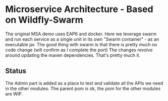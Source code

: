 # Microservice Architecture - Based on Wildfly-Swarm

The original MSA demo uses EAP6 and docker. Here we leverage swarm  and run each service as a single unit in its own "Swarm container" - as an executable jar.
The good thing with swarm is that there is pretty much no code change (will confirm as I complete the port)
The changes revolve around updating the maven dependencies. That's pretty much it.


## Status
The Admin part is added as a place to test and validate all the APIs we need in the other modules.
The parent pom is ok, the pom for the other modules are WIP.
